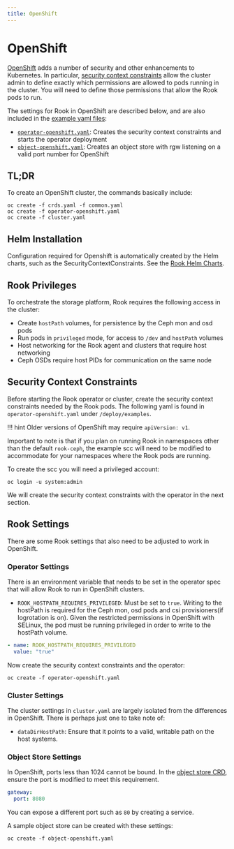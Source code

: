 ```yaml
---
title: OpenShift
---
```


# OpenShift

[OpenShift](https://www.openshift.com/) adds a number of security and other enhancements to Kubernetes. In particular, [security context constraints](https://blog.openshift.com/understanding-service-accounts-sccs/) allow the cluster admin to define exactly which permissions are allowed to pods running in the cluster. You will need to define those permissions that allow the Rook pods to run.

The settings for Rook in OpenShift are described below, and are also included in the [example yaml files](https://github.com/rook/rook/blob/master/deploy/examples):

* [`operator-openshift.yaml`](https://github.com/rook/rook/blob/master/deploy/examples/operator-openshift.yaml): Creates the security context constraints and starts the operator deployment
* [`object-openshift.yaml`](https://github.com/rook/rook/blob/master/deploy/examples/object-openshift.yaml): Creates an object store with rgw listening on a valid port number for OpenShift

## TL;DR

To create an OpenShift cluster, the commands basically include:

```console
oc create -f crds.yaml -f common.yaml
oc create -f operator-openshift.yaml
oc create -f cluster.yaml
```

## Helm Installation

Configuration required for Openshift is automatically created by the Helm charts, such as the SecurityContextConstraints. See the [Rook Helm Charts](../Helm-Charts/helm-charts.md).

## Rook Privileges

To orchestrate the storage platform, Rook requires the following access in the cluster:

* Create `hostPath` volumes, for persistence by the Ceph mon and osd pods
* Run pods in `privileged` mode, for access to `/dev` and `hostPath` volumes
* Host networking for the Rook agent and clusters that require host networking
* Ceph OSDs require host PIDs for communication on the same node

## Security Context Constraints

Before starting the Rook operator or cluster, create the security context constraints needed by the Rook pods. The following yaml is found in `operator-openshift.yaml` under `/deploy/examples`.

!!! hint
    Older versions of OpenShift may require `apiVersion: v1`.

Important to note is that if you plan on running Rook in namespaces other than the default `rook-ceph`, the example scc will need to be modified to accommodate for your namespaces where the Rook pods are running.

To create the scc you will need a privileged account:

```console
oc login -u system:admin
```

We will create the security context constraints with the operator in the next section.

## Rook Settings

There are some Rook settings that also need to be adjusted to work in OpenShift.

### Operator Settings

There is an environment variable that needs to be set in the operator spec that will allow Rook to run in OpenShift clusters.

* `ROOK_HOSTPATH_REQUIRES_PRIVILEGED`: Must be set to `true`. Writing to the hostPath is required for the Ceph mon, osd pods and csi provisioners(if logrotation is on). Given the restricted permissions in OpenShift with SELinux, the pod must be running privileged in order to write to the hostPath volume.

```yaml
- name: ROOK_HOSTPATH_REQUIRES_PRIVILEGED
  value: "true"
```

Now create the security context constraints and the operator:

```console
oc create -f operator-openshift.yaml
```

### Cluster Settings

The cluster settings in `cluster.yaml` are largely isolated from the differences in OpenShift. There is perhaps just one to take note of:

* `dataDirHostPath`: Ensure that it points to a valid, writable path on the host systems.

### Object Store Settings

In OpenShift, ports less than 1024 cannot be bound. In the [object store CRD](../Storage-Configuration/Object-Storage-RGW/object-storage.md), ensure the port is modified to meet this requirement.

```yaml
gateway:
  port: 8080
```

You can expose a different port such as `80` by creating a service.

A sample object store can be created with these settings:

```console
oc create -f object-openshift.yaml
```
